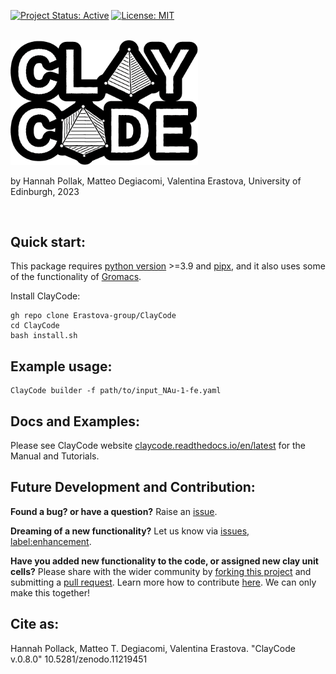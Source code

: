 
[![Project Status: Active](https://www.repostatus.org/badges/latest/active.svg)](https://www.repostatus.org/#active)
[![License: MIT](https://img.shields.io/badge/License-MIT-yellow.svg)](https://opensource.org/licenses/MIT)

</br>
<img src="https://raw.githubusercontent.com/Erastova-group/ClayCode/main/docs/assets/Logo.png" width="300" >

by Hannah Pollak, Matteo Degiacomi, Valentina Erastova, University of Edinburgh, 2023

</br>

## Quick start:

This package requires [python version](https://docs.python.org/3/using/index.html) >=3.9 and [pipx](https://pypa.github.io/pipx/installation/), and it also uses some of the functionality of [Gromacs](https://manual.gromacs.org/current/install-guide/index.html).

Install ClayCode:

```shell
gh repo clone Erastova-group/ClayCode
cd ClayCode
bash install.sh
````

## Example usage:

```shell
ClayCode builder -f path/to/input_NAu-1-fe.yaml
```

## Docs and Examples:
Please see ClayCode website [claycode.readthedocs.io/en/latest](https://erastova-group.github.io/ClayCode) for the Manual and Tutorials.


## Future Development and Contribution:

**Found a bug? or have a question?** Raise an [issue](https://github.com/Erastova-group/ClayCode/issues).

**Dreaming of a new functionality?** Let us know via [issues, label:enhancement](https://github.com/Erastova-group/ClayCode/labels/enhancement).

**Have you added new functionality to the code, or assigned new clay unit cells?** Please share with the wider community by [forking this project](https://github.com/Erastova-group/ClayCode/fork) and submitting a [pull request](https://github.com/Erastova-group/ClayCode/pulls). Learn more how to contribute [here](https://docs.github.com/en/get-started/quickstart/contributing-to-projects). We can only make this together! 


## Cite as:
Hannah Pollack, Matteo T. Degiacomi, Valentina Erastova. "ClayCode v.0.8.0" 10.5281/zenodo.11219451
